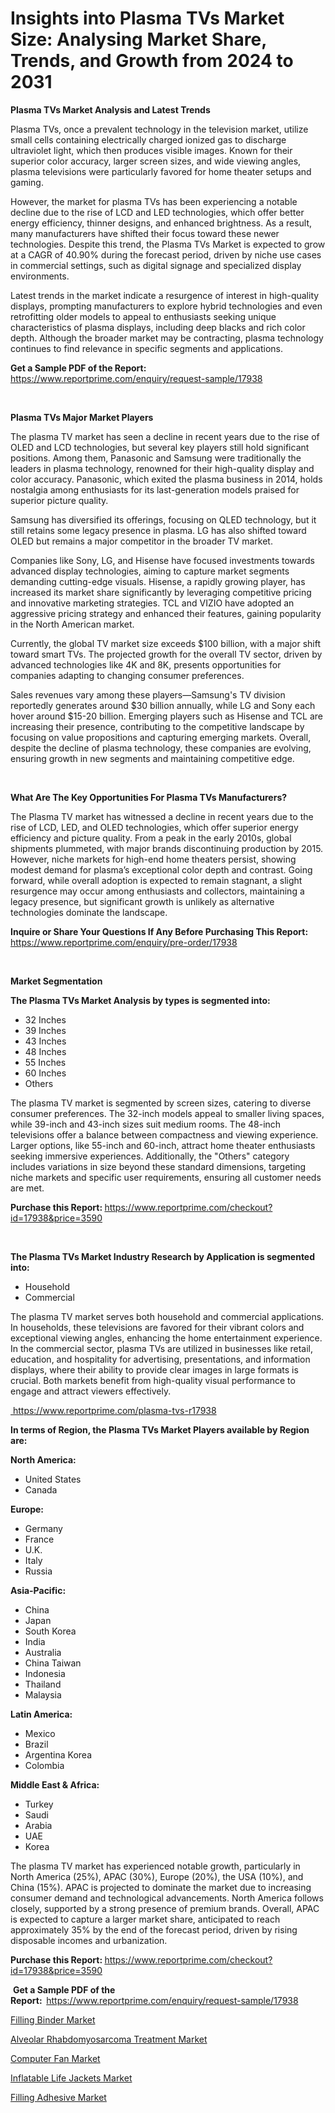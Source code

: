 <p><h1>Insights into Plasma TVs Market Size: Analysing Market Share, Trends, and Growth from 2024 to 2031</h1></p><p><strong>Plasma TVs Market Analysis and Latest Trends</strong></p>
<p><p>Plasma TVs, once a prevalent technology in the television market, utilize small cells containing electrically charged ionized gas to discharge ultraviolet light, which then produces visible images. Known for their superior color accuracy, larger screen sizes, and wide viewing angles, plasma televisions were particularly favored for home theater setups and gaming.</p><p>However, the market for plasma TVs has been experiencing a notable decline due to the rise of LCD and LED technologies, which offer better energy efficiency, thinner designs, and enhanced brightness. As a result, many manufacturers have shifted their focus toward these newer technologies. Despite this trend, the Plasma TVs Market is expected to grow at a CAGR of 40.90% during the forecast period, driven by niche use cases in commercial settings, such as digital signage and specialized display environments.</p><p>Latest trends in the market indicate a resurgence of interest in high-quality displays, prompting manufacturers to explore hybrid technologies and even retrofitting older models to appeal to enthusiasts seeking unique characteristics of plasma displays, including deep blacks and rich color depth. Although the broader market may be contracting, plasma technology continues to find relevance in specific segments and applications.</p></p>
<p><strong>Get a Sample PDF of the Report:&nbsp;</strong> <a href="https://www.reportprime.com/enquiry/request-sample/17938?utm_campaign=62&utm_medium=2&utm_source=Github&utm_content=ia&utm_term=20112024&utm_id=plasma-tvs">https://www.reportprime.com/enquiry/request-sample/17938</a></p>
<p>&nbsp;</p>
<p><strong>Plasma TVs Major Market Players</strong></p>
<p><p>The plasma TV market has seen a decline in recent years due to the rise of OLED and LCD technologies, but several key players still hold significant positions. Among them, Panasonic and Samsung were traditionally the leaders in plasma technology, renowned for their high-quality display and color accuracy. Panasonic, which exited the plasma business in 2014, holds nostalgia among enthusiasts for its last-generation models praised for superior picture quality.</p><p>Samsung has diversified its offerings, focusing on QLED technology, but it still retains some legacy presence in plasma. LG has also shifted toward OLED but remains a major competitor in the broader TV market. </p><p>Companies like Sony, LG, and Hisense have focused investments towards advanced display technologies, aiming to capture market segments demanding cutting-edge visuals. Hisense, a rapidly growing player, has increased its market share significantly by leveraging competitive pricing and innovative marketing strategies. TCL and VIZIO have adopted an aggressive pricing strategy and enhanced their features, gaining popularity in the North American market.</p><p>Currently, the global TV market size exceeds $100 billion, with a major shift toward smart TVs. The projected growth for the overall TV sector, driven by advanced technologies like 4K and 8K, presents opportunities for companies adapting to changing consumer preferences.</p><p>Sales revenues vary among these players—Samsung's TV division reportedly generates around $30 billion annually, while LG and Sony each hover around $15-20 billion. Emerging players such as Hisense and TCL are increasing their presence, contributing to the competitive landscape by focusing on value propositions and capturing emerging markets. Overall, despite the decline of plasma technology, these companies are evolving, ensuring growth in new segments and maintaining competitive edge.</p></p>
<p>&nbsp;</p>
<p><strong>What Are The Key Opportunities For Plasma TVs Manufacturers?</strong></p>
<p><p>The Plasma TV market has witnessed a decline in recent years due to the rise of LCD, LED, and OLED technologies, which offer superior energy efficiency and picture quality. From a peak in the early 2010s, global shipments plummeted, with major brands discontinuing production by 2015. However, niche markets for high-end home theaters persist, showing modest demand for plasma’s exceptional color depth and contrast. Going forward, while overall adoption is expected to remain stagnant, a slight resurgence may occur among enthusiasts and collectors, maintaining a legacy presence, but significant growth is unlikely as alternative technologies dominate the landscape.</p></p>
<p><strong>Inquire or Share Your Questions If Any Before Purchasing This Report:</strong> <a href="https://www.reportprime.com/enquiry/pre-order/17938?utm_campaign=62&utm_medium=2&utm_source=Github&utm_content=ia&utm_term=20112024&utm_id=plasma-tvs">https://www.reportprime.com/enquiry/pre-order/17938</a></p>
<p>&nbsp;</p>
<p><strong>Market Segmentation</strong></p>
<p><strong>The Plasma TVs Market Analysis by types is segmented into:</strong></p>
<p><ul><li>32 Inches</li><li>39 Inches</li><li>43 Inches</li><li>48 Inches</li><li>55 Inches</li><li>60 Inches</li><li>Others</li></ul></p>
<p><p>The plasma TV market is segmented by screen sizes, catering to diverse consumer preferences. The 32-inch models appeal to smaller living spaces, while 39-inch and 43-inch sizes suit medium rooms. The 48-inch televisions offer a balance between compactness and viewing experience. Larger options, like 55-inch and 60-inch, attract home theater enthusiasts seeking immersive experiences. Additionally, the "Others" category includes variations in size beyond these standard dimensions, targeting niche markets and specific user requirements, ensuring all customer needs are met.</p></p>
<p><strong>Purchase this Report:&nbsp;</strong><a href="https://www.reportprime.com/checkout?id=17938&price=3590&utm_campaign=62&utm_medium=2&utm_source=Github&utm_content=ia&utm_term=20112024&utm_id=plasma-tvs">https://www.reportprime.com/checkout?id=17938&price=3590</a></p>
<p>&nbsp;</p>
<p><strong>The Plasma TVs Market Industry Research by Application is segmented into:</strong></p>
<p><ul><li>Household</li><li>Commercial</li></ul></p>
<p><p>The plasma TV market serves both household and commercial applications. In households, these televisions are favored for their vibrant colors and exceptional viewing angles, enhancing the home entertainment experience. In the commercial sector, plasma TVs are utilized in businesses like retail, education, and hospitality for advertising, presentations, and information displays, where their ability to provide clear images in large formats is crucial. Both markets benefit from high-quality visual performance to engage and attract viewers effectively.</p></p>
<p><a href="https://www.reportprime.com/plasma-tvs-r17938?utm_campaign=62&utm_medium=2&utm_source=Github&utm_content=ia&utm_term=20112024&utm_id=plasma-tvs">&nbsp;https://www.reportprime.com/plasma-tvs-r17938</a></p>
<p><strong>In terms of Region, the Plasma TVs Market Players available by Region are:</strong></p>
<p>
    <p> <strong> North America: </strong>
        <ul>
            <li>United States</li>
            <li>Canada</li>
        </ul>
        </p> 
    <p> <strong> Europe: </strong>
        <ul>
            <li>Germany</li>
            <li>France</li>
            <li>U.K.</li>
            <li>Italy</li>
            <li>Russia</li>
        </ul>
        </p> 
    <p> <strong> Asia-Pacific: </strong>
        <ul>
            <li>China</li>
            <li>Japan</li>
            <li>South Korea</li>
            <li>India</li>
            <li>Australia</li>
            <li>China Taiwan</li>
            <li>Indonesia</li>
            <li>Thailand</li>
            <li>Malaysia</li>
        </ul>
        </p> 
    <p> <strong> Latin America: </strong>
        <ul>
            <li>Mexico</li>
            <li>Brazil</li>
            <li>Argentina Korea</li>
            <li>Colombia</li>
        </ul>
        </p> 
    <p> <strong> Middle East & Africa: </strong>
        <ul>
            <li>Turkey</li>
            <li>Saudi</li>
            <li>Arabia</li>
            <li>UAE</li>
            <li>Korea</li>
        </ul>
    </p>
    </p>
<p><p>The plasma TV market has experienced notable growth, particularly in North America (25%), APAC (30%), Europe (20%), the USA (10%), and China (15%). APAC is projected to dominate the market due to increasing consumer demand and technological advancements. North America follows closely, supported by a strong presence of premium brands. Overall, APAC is expected to capture a larger market share, anticipated to reach approximately 35% by the end of the forecast period, driven by rising disposable incomes and urbanization.</p></p>
<p><strong>Purchase this Report: </strong><a href="https://www.reportprime.com/checkout?id=17938&price=3590&utm_campaign=62&utm_medium=2&utm_source=Github&utm_content=ia&utm_term=20112024&utm_id=plasma-tvs">https://www.reportprime.com/checkout?id=17938&price=3590</a></p>
<p>&nbsp;<strong>Get a Sample PDF of the Report:&nbsp;&nbsp;</strong><a href="https://www.reportprime.com/enquiry/request-sample/17938?utm_campaign=62&utm_medium=2&utm_source=Github&utm_content=ia&utm_term=20112024&utm_id=plasma-tvs">https://www.reportprime.com/enquiry/request-sample/17938</a></p>
<p><strong></strong></p>
<p><p><a href="https://www.linkedin.com/pulse/filling-binder-market-matrix-applications-types-cagr-growth-jmvje?utm_campaign=62&utm_medium=2&utm_source=Github&utm_content=ia&utm_term=20112024&utm_id=plasma-tvs">Filling Binder Market</a></p><p><a href="https://issuu.com/reportprime-2/docs/alveolar-rhabdomyosarcoma-treatment_da634b7041e238?utm_campaign=62&utm_medium=2&utm_source=Github&utm_content=ia&utm_term=20112024&utm_id=plasma-tvs">Alveolar Rhabdomyosarcoma Treatment Market</a></p><p><a href="https://github.com/hgf64gh/Market-Research-Report-List-1/blob/main/computer-fan-market.md?utm_campaign=62&utm_medium=2&utm_source=Github&utm_content=ia&utm_term=20112024&utm_id=plasma-tvs">Computer Fan Market</a></p><p><a href="https://github.com/SanjidaMahmud54/Market-Research-Report-List-1/blob/main/inflatable-life-jackets-market.md?utm_campaign=62&utm_medium=2&utm_source=Github&utm_content=ia&utm_term=20112024&utm_id=plasma-tvs">Inflatable Life Jackets Market</a></p><p><a href="https://www.linkedin.com/pulse/analyzing-global-filling-adhesive-market-growth-prospects-acvee?utm_campaign=62&utm_medium=2&utm_source=Github&utm_content=ia&utm_term=20112024&utm_id=plasma-tvs">Filling Adhesive Market</a></p></p>